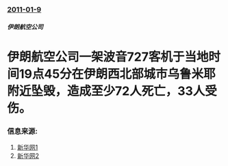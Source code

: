 ### [2011-01-9](/zh/news/2011/01/9/index.md)

##### 伊朗航空公司
# 伊朗航空公司一架波音727客机于当地时间19点45分在伊朗西北部城市乌鲁米耶附近坠毁，造成至少72人死亡，33人受伤。




### 信息来源:

1. [新华网1](http://news.xinhuanet.com/world/2011-01/10/c_12961195.htm)
2. [新华网2](http://news.xinhuanet.com/world/2011-01/10/c_12961904.htm)
